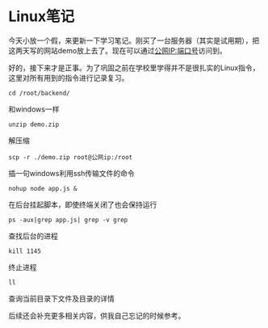 # Linux笔记
今天小放一个假，来更新一下学习笔记。刚买了一台服务器（其实是试用期），把这两天写的网站demo放上去了。现在可以通过[公网IP:端口号](http://106.14.116.219:5000/)访问到。

好的，接下来才是正事。为了巩固之前在学校里学得并不是很扎实的Linux指令，这里对所有用到的指令进行记录复习。

```
cd /root/backend/
```
和windows一样
```
unzip demo.zip
```
解压缩
```
scp -r ./demo.zip root@公网ip:/root
```
插一句windows利用ssh传输文件的命令
```
nohup node app.js &
```
在后台挂起脚本，即使终端关闭了也会保持运行
```
ps -aux|grep app.js| grep -v grep
```
查找后台的进程
```
kill 1145
```
终止进程
```
ll
```
查询当前目录下文件及目录的详情

后续还会补充更多相关内容，供我自己忘记的时候参考。